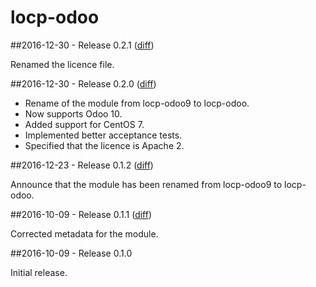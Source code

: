 # locp-odoo

##2016-12-30 - Release 0.2.1 ([diff](https://github.com/locp/puppet-odoo/compare/0.2.0...0.2.1))

Renamed the licence file.

##2016-12-30 - Release 0.2.0 ([diff](https://github.com/locp/puppet-odoo/compare/0.1.2...0.2.0))

* Rename of the module from locp-odoo9 to locp-odoo.
* Now supports Odoo 10.
* Added support for CentOS 7.
* Implemented better acceptance tests.
* Specified that the licence is Apache 2.

##2016-12-23 - Release 0.1.2 ([diff](https://github.com/locp/puppet-odoo/compare/0.1.1...0.1.2))

Announce that the module has been renamed from locp-odoo9 to locp-odoo.

##2016-10-09 - Release 0.1.1 ([diff](https://github.com/locp/puppet-odoo/compare/0.1.0...0.1.1))

Corrected metadata for the module.

##2016-10-09 - Release 0.1.0

Initial release.
